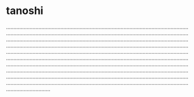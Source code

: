 # tanoshi

......................................................................................................................................................................................................................................................................................................................................................................................................................................................................................................................................................................................................................................................................................................................................................................................................................................................................................................................................................................................................................................................................................................................................................................................................................................................................................................................